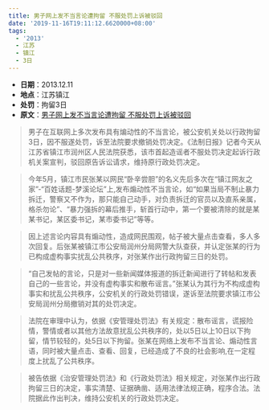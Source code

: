 ```yaml
---
title: 男子网上发不当言论遭拘留 不服处罚上诉被驳回
date: '2019-11-16T19:11:12.6620000+08:00'
tags:
  - '2013'
  - 江苏
  - 镇江
  - 3日
---
```

* **日期**：2013.12.11
* **地点**：江苏镇江
* **处罚**：拘留3日
* **原文**：[男子网上发不当言论遭拘留 不服处罚上诉被驳回
](https://js.qq.com/a/20131210/014817.htm)



>男子在互联网上多次发布具有煸动性的不当言论，被公安机关处以行政拘留3日，因不服遂处罚，诉至法院要求撤销处罚决定。《法制日报》记者今天从江苏省镇江市润州区人民法院获悉，该市首起造谣者不服处罚决定起诉行政机关案宣判，驳回原告诉讼请求，维持原行政处罚决定。

>今年5月，镇江市民张某以网民“卧辛尝胆”的名义先后多次在“镇江网友之家”-“百姓话题-梦溪论坛”上,发布煽动性不当言论，如“如果当局不制止暴力拆迁，警察又不作为，那只能自己动手，对负责拆迁的官员以及直系亲属，格杀勿论”、“暴力强拆的幕后推手，斩首行动中，第一个要被清除的就是某某书记，某区委书记，某市委书记”等等。

>因上述言论内容具有煽动性，造成网民围观，帖子被大量点击查看，多人多次回复。后张某被镇江市公安局润州分局网警大队查获，并认定张某的行为已构成虚构事实扰乱公共秩序，对张某作出行政拘留三日的处罚。

>“自己发帖的言论，只是对一些新闻媒体报道的拆迁新闻进行了转帖和发表自己的一些言论，并没有虚构事实和散布谣言。”张某认为其行为不构成虚构事实和扰乱公共秩序，公安机关的行政处罚错误，遂诉至法院要求镇江市公安局润州分局撤销对其的处罚决定。

>法院在审理中认为，依据《安管理处罚法》有关规定：散布谣言，谎报险情，警情或者以其他方法故意扰乱公共秩序的，处以5日以上10日以下拘留，情节较轻的，处5日以下拘留。张某在网络上发布不当言论、煽动性言语，同时被大量点击、查看、回复，已经造成了不良的社会影响,在一定程度上扰乱了公共秩序。

>被告依据《治安管理处罚法》和《行政处罚法》相关规定，对张某作出行政拘留三日的决定，事实清楚、证据确凿、适用法律法规正确，程序合法。法院据此作出判决，维持公安机关的行政处罚决定。
